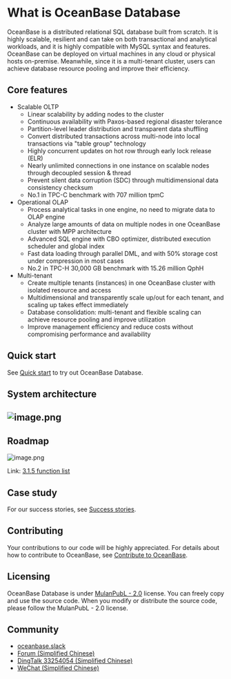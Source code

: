 # What is OceanBase Database

OceanBase is a distributed relational SQL database built from scratch. It is highly scalable, resilient and can take on both transactional and analytical workloads, and it is highly compatible with MySQL syntax and features. OceanBase can be deployed on virtual machines in any cloud or physical hosts on-premise. Meanwhile, since it is a multi-tenant cluster, users can achieve database resource pooling and improve their efficiency.


## Core features

- Scalable OLTP
   - Linear scalability by adding nodes to the cluster
   - Continuous availability with Paxos-based regional disaster tolerance
   - Partition-level leader distribution and transparent data shuffling
   - Convert distributed transactions across multi-node into local transactions via "table group" technology
   - Highly concurrent updates on hot row through early lock release (ELR)
   - Nearly unlimited connections in one instance on scalable nodes through decoupled session & thread
   - Prevent silent data corruption (SDC) through multidimensional data consistency checksum
   - No.1 in TPC-C benchmark with 707 million tpmC
- Operational OLAP
   - Process analytical tasks in one engine, no need to migrate data to OLAP engine
   - Analyze large amounts of data on multiple nodes in one OceanBase cluster with MPP architecture
   - Advanced SQL engine with CBO optimizer, distributed execution scheduler and global index
   - Fast data loading through parallel DML, and with 50% storage cost under compression in most cases
   - No.2 in TPC-H 30,000 GB benchmark with 15.26 million QphH
- Multi-tenant
   - Create multiple tenants (instances) in one OceanBase cluster with isolated resource and access
   - Multidimensional and transparently scale up/out for each tenant, and scaling up takes effect immediately
   - Database consolidation: multi-tenant and flexible scaling can achieve resource pooling and improve utilization
   - Improve management efficiency and reduce costs without compromising performance and availability

## Quick start
See [Quick start](https://www.oceanbase.com/en/docs/community/observer-en/V3.1.4/10000000000601796) to try out OceanBase Database.

## System architecture

## ![image.png](https://cdn.nlark.com/yuque/0/2022/png/106206/1660643534074-2649c2e4-473a-4d07-8021-d8d1a2b2da49.png#clientId=u5d9acd3a-25ad-4&crop=0&crop=0&crop=1&crop=1&from=paste&height=1101&id=u46f6dd09&margin=%5Bobject%20Object%5D&name=image.png&originHeight=1101&originWidth=1746&originalType=binary&ratio=1&rotation=0&showTitle=false&size=130476&status=done&style=none&taskId=ud87a5d0f-5140-45f2-9274-c8375b3c7c0&title=&width=1746)

## Roadmap

![image.png](https://cdn.nlark.com/yuque/0/2022/png/106206/1660643534293-a5f53258-a9ac-462c-b9fd-9832901853c2.png#clientId=u5d9acd3a-25ad-4&crop=0&crop=0&crop=1&crop=1&from=paste&height=352&id=u0f71535e&margin=%5Bobject%20Object%5D&name=image.png&originHeight=528&originWidth=1683&originalType=binary&ratio=1&rotation=0&showTitle=false&size=719961&status=done&style=none&taskId=u676e97dd-1309-42b9-b380-a423c27199c&title=&width=1122)

Link: [3.1.5 function list](https://github.com/oceanbase/oceanbase/milestone/6)

## Case study
For our success stories, see [Success stories](https://www.oceanbase.com/en/customer/home).

## Contributing
Your contributions to our code will be highly appreciated. For details about how to contribute to OceanBase, see [Contribute to OceanBase](https://github.com/oceanbase/oceanbase/wiki/Contribute-to-OceanBase).

## Licensing
OceanBase Database is under [MulanPubL - 2.0](http://license.coscl.org.cn/MulanPubL-2.0/#english) license. You can freely copy and use the source code. When you modify or distribute the source code, please follow the MulanPubL - 2.0 license.

## Community

- [oceanbase.slack](https://app.slack.com/client/T02CME03M8B/C02CZS7S0SV)
- [Forum (Simplified Chinese)](https://ask.oceanbase.com/)
- [DingTalk 33254054 (Simplified Chinese)](https://h5.dingtalk.com/circle/healthCheckin.html?corpId=ding12cfbe0afb058f3cde5ce625ff4abdf6&53108=bb418&cbdbhh=qwertyuiop&origin=1)
- [WeChat (Simplified Chinese)](https://user-images.githubusercontent.com/31211986/190353920-70ff486e-7153-4601-8df7-210d82629f4b.jpg)
